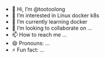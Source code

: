 - 👋 Hi, I’m @tootoolong
- 👀 I’m interested in Linux docker k8s
- 🌱 I’m currently learning docker
- 💞️ I’m looking to collaborate on ...
- 📫 How to reach me ...
- 😄 Pronouns: ...
- ⚡ Fun fact: ...

<!---
tootoolong/tootoolong is a ✨ special ✨ repository because its `README.md` (this file) appears on your GitHub profile.
You can click the Preview link to take a look at your changes.
--->
